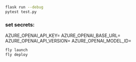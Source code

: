 ```bash
flask run --debug
pytest test.py
```

### set secrets:
AZURE_OPENAI_API_KEY=
AZURE_OPENAI_BASE_URL=
AZURE_OPENAI_API_VERSION=
AZURE_OPENAI_MODEL_ID=

```bash
fly launch
fly deploy
```
